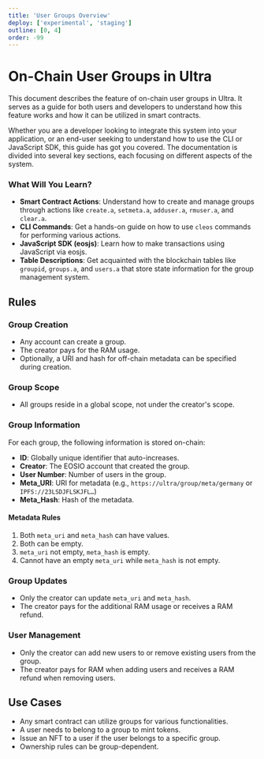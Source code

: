 ```yaml
---
title: 'User Groups Overview'
deploy: ['experimental', 'staging']
outline: [0, 4]
order: -99
---
```


# On-Chain User Groups in Ultra

This document describes the feature of on-chain user groups in Ultra. It serves as a guide for both users and developers to understand how this feature works and how it can be utilized in smart contracts.

Whether you are a developer looking to integrate this system into your application, or an end-user seeking to understand how to use the CLI or JavaScript SDK, this guide has got you covered. The documentation is divided into several key sections, each focusing on different aspects of the system.

### What Will You Learn?

- **Smart Contract Actions**: Understand how to create and manage groups through actions like `create.a`, `setmeta.a`, `adduser.a`, `rmuser.a`, and `clear.a`.
- **CLI Commands**: Get a hands-on guide on how to use `cleos` commands for performing various actions.
- **JavaScript SDK (eosjs)**: Learn how to make transactions using JavaScript via eosjs.
- **Table Descriptions**: Get acquainted with the blockchain tables like `groupid`, `groups.a`, and `users.a` that store state information for the group management system.

## Rules

### Group Creation

- Any account can create a group.
- The creator pays for the RAM usage.
- Optionally, a URI and hash for off-chain metadata can be specified during creation.

### Group Scope

- All groups reside in a global scope, not under the creator's scope.

### Group Information

For each group, the following information is stored on-chain:

- **ID**: Globally unique identifier that auto-increases.
- **Creator**: The EOSIO account that created the group.
- **User Number**: Number of users in the group.
- **Meta_URI**: URI for metadata (e.g., `https://ultra/group/meta/germany` or `IPFS://23LSDJFLSKJFL…`)
- **Meta_Hash**: Hash of the metadata.

#### Metadata Rules

1. Both `meta_uri` and `meta_hash` can have values.
2. Both can be empty.
3. `meta_uri` not empty, `meta_hash` is empty.
4. Cannot have an empty `meta_uri` while `meta_hash` is not empty.

### Group Updates

- Only the creator can update `meta_uri` and `meta_hash`.
- The creator pays for the additional RAM usage or receives a RAM refund.

### User Management

- Only the creator can add new users to or remove existing users from the group.
- The creator pays for RAM when adding users and receives a RAM refund when removing users.

## Use Cases

- Any smart contract can utilize groups for various functionalities.
- A user needs to belong to a group to mint tokens.
- Issue an NFT to a user if the user belongs to a specific group.
- Ownership rules can be group-dependent.

